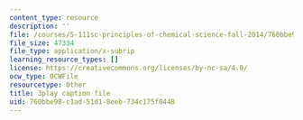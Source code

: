 ```yaml
---
content_type: resource
description: ''
file: /courses/5-111sc-principles-of-chemical-science-fall-2014/760bbe98c1ad51d18eeb734c175f0448_XKeAd4xybjM.vtt
file_size: 47334
file_type: application/x-subrip
learning_resource_types: []
license: https://creativecommons.org/licenses/by-nc-sa/4.0/
ocw_type: OCWFile
resourcetype: Other
title: 3play caption file
uid: 760bbe98-c1ad-51d1-8eeb-734c175f0448
---
```

